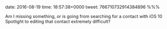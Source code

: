 date: 2016-08-19
time: 18:57:38+0000
tweet: 766710732914384896
%%%

Am I missing something, or is going from searching for a contact with iOS 10 Spotlight to editing that contact extremely difficult?
